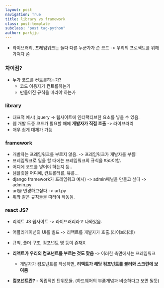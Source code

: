 ```yaml
---
layout: post
navigation: True
title: library vs framework
class: post-template
subclass: "post tag-python"
author: parkjju
---
```


- 라이브러리, 프레임워크는 둘다 다른 누군가가 쓴 코드 -> 우리의 프로젝트를 위해 가져다 씀

### 차이점?

- 누가 코드를 컨트롤하는가?
  - 코드 이용자가 컨트롤하는가
  - 만들어진 규칙을 따라야 하는가

### library

- 대표적 예시) jquery -> 웹사이트에 인터랙티브한 요소를 넣을 수 있음.
- 웹 개발 도중 코드가 필요할 때에 **개발자가 직접 호출** -> 라이브러리
- 매우 쉽게 대체가 가능

### framework

- 개발자는 프레임워크를 부르지 않음. -> 프레임워크가 개발자를 부름!
- 프레임워크로 일을 할 때에는 프레임워크의 규칙을 따라야함.
- 어디에 코드를 넣어야 하는지 등..
- 템플릿을 어디에, 컨트롤러를, 뷰를...
- django framework가 프레임워크 예시) -> admin패널을 만들고 싶다 -> admin.py
- url을 변경하고싶다 -> url.py
- 위와 같은 규칙들을 따라야 작동됨.

### react JS?

- 리액트 JS 웹사이트 -> 라이브러리라고 나와있음.
- 어플리케이션의 UI를 빌드 -> 리액트를 개발자가 호출.(라이브러리!)
- 규칙, 폴더 구조, 컴포넌트 명 등이 존재X

- **리액트가 우리의 컴포넌트를 부르는 것도 맞음** -> 이러한 측면에서는 프레임워크

  - 개발자가 컴포넌트를 작성하면, **리액트가 해당 컴포넌트를 불러와 스크린에 보여줌**

- **컴포넌트란?** - 독립적인 단위모듈. (하드웨어의 부품개념과 비슷하다고 보면 될듯)
